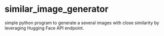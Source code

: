 # similar_image_generator
simple python program to generate a several images with close similarity by leveraging Hugging Face API endpoint.
